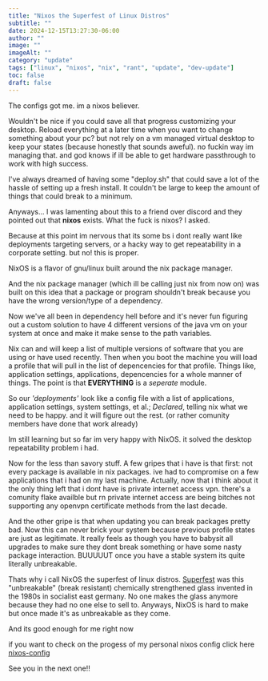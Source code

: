 ```yaml
---
title: "Nixos the Superfest of Linux Distros"
subtitle: ""
date: 2024-12-15T13:27:30-06:00
author: ""
image: ""
imageAlt: ""
category: "update"
tags: ["linux", "nixos", "nix", "rant", "update", "dev-update"]
toc: false
draft: false
---
```

The configs got me. im a nixos believer.

Wouldn't be nice if you could save all that progress customizing your desktop. Reload everything at a later time when you want to change something about your pc? but not rely on a vm managed virtual desktop to keep your states (because honestly that sounds aweful). no fuckin way im managing that. and god knows if ill be able to get hardware passthrough to work with high success.

I've always dreamed of having some "deploy.sh" that could save a lot of the hassle of setting up a fresh install. It couldn't be large to keep the amount of things that could break to a minimum.

Anyways... I was lamenting about this to a friend over discord and they pointed out that **nixos** exists.
What the fuck is nixos? I asked.

Because at this point im nervous that its some bs i dont really want like deployments targeting servers, or a hacky way to get repeatability in a corporate setting. but no! this is proper.

NixOS is a flavor of gnu/linux built around the nix package manager.

And the nix package manager (which ill be calling just nix from now on) was built on this idea that a package or program shouldn't break because you have the wrong version/type of a dependency.

Now we've all been in dependency hell before and it's never fun figuring out a custom solution to have 4 different versions of the java vm on your system at once and make it make sense to the path variables.

Nix can and will keep a list of multiple versions of software that you are using or have used recently.
Then when you boot the machine you will load a profile that will pull in the list of depencencies for that profile.
Things like, application settings, applications, depencencies for a whole manner of things.
The point is that **EVERYTHING** is a *seperate* module.

So our *'deployments'* look like a config file with a list of applications, application settings, system settings, et al.; *Declared*, telling nix what we need to be happy. and it will figure out the rest. (or rather comunity members have done that work already)

Im still learning but so far im very happy with NixOS. it solved the desktop repeatability problem i had.

Now for the less than savory stuff.
A few gripes that i have is that first: not every package is available in nix packages. ive had to compromise on a few applications that i had on my last machine. Actually, now that i think about it the only thing left that i dont have is private internet access vpn. there's a comunity flake availble but rn private internet access are being bitches not supporting any openvpn certificate methods from the last decade.

And the other gripe is that when updating you can break packages pretty bad. Now this can never brick your system because previous profile states are just as legitimate. It really feels as though you have to babysit all upgrades to make sure they dont break something or have some nasty package interaction. BUUUUUT once you have a stable system its quite literally unbreakable.

Thats why i call NixOS the superfest of linux distros. [Superfest](https://en.wikipedia.org/wiki/Superfest) was this "unbreakable" (break resistant) chemically strengthened glass invented in the 1980s in socialist east germany. No one makes the glass anymore because they had no one else to sell to. Anyways, NixOS is hard to make but once made it's as unbreakable as they come.

And its good enough for me right now

if you want to check on the progess of my personal nixos config click here [nixos-config](https://codeberg.org/signet-marigold/nixos-config)

See you in the next one!!
